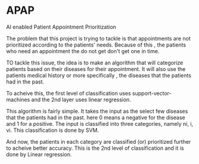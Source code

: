 # APAP
AI enabled Patient Appointment Prioritization

The problem that this project is trying to tackle is that appointments are not prioritized according to the patients' needs. Because of this ,
the patients who need an appointment the do not get don't get one in time.

TO tackle this issue, the idea is to make an algorithm that will categorize patients based on their diseases for their appointment. It will also
use the patients medical history or more specifically , the diseases that the patients had in the past.

To acheive this, the first level of classification uses support-vector-machines and the 2nd layer uses linear regression.

This algorithm is fairly simple. It takes the input as the select few diseases that the patients had in the past. here 0 means a negative for the disease and 1 for a positive. The input is classified into three categories, namely ni, i, vi.
This classification is done by SVM.

And now, the patients in each category are classified (or) prioritized further to acheive better accuracy. This is the 2nd level of classification and it is done by Linear regression.
